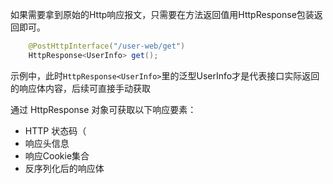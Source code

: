 


如果需要拿到原始的Http响应报文，只需要在方法返回值用HttpResponse包装返回即可。

```java
    @PostHttpInterface("/user-web/get")
    HttpResponse<UserInfo> get();
```

示例中，此时`HttpResponse<UserInfo>`里的泛型UserInfo才是代表接口实际返回的响应体内容，后续可直接手动获取

通过 HttpResponse 对象可获取以下响应要素：
- HTTP 状态码（
- 响应头信息
- 响应Cookie集合
- 反序列化后的响应体





